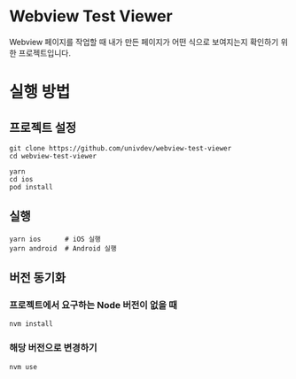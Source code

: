 # Webview Test Viewer
Webview 페이지를 작업할 때 내가 만든 페이지가 어떤 식으로 보여지는지 확인하기 위한 프로젝트입니다.
# 실행 방법
## 프로젝트 설정
```
git clone https://github.com/univdev/webview-test-viewer
cd webview-test-viewer

yarn
cd ios
pod install
```
## 실행
```
yarn ios      # iOS 실행
yarn android  # Android 실행
```
## 버전 동기화
### 프로젝트에서 요구하는 Node 버전이 없을 때
```
nvm install
```
### 해당 버전으로 변경하기
```
nvm use
```
